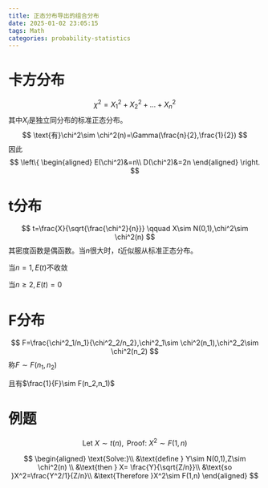 ```yaml
---
title: 正态分布导出的组合分布
date: 2025-01-02 23:05:15
tags: Math
categories: probability-statistics
---
```


# 卡方分布
$$
\chi^2=X_1^2+X_2^2+...+X_n^2
$$
其中$X_i$是独立同分布的标准正态分布。
$$
\text{有}\chi^2\sim \chi^2(n)=\Gamma(\frac{n}{2},\frac{1}{2})
$$
因此
$$
\left\{
    \begin{aligned}
    E(\chi^2)&=n\\
    D(\chi^2)&=2n
    \end{aligned}
\right.
$$

# t分布
$$
t=\frac{X}{\sqrt{\frac{\chi^2}{n}}}
\qquad X\sim N(0,1),\chi^2\sim \chi^2(n)
$$
其密度函数是偶函数。当$n$很大时，$t$近似服从标准正态分布。

当$n=1,E(t)$不收敛

当$n\geq 2,E(t)=0$


# F分布
$$
F=\frac{\chi^2_1/n_1}{\chi^2_2/n_2},\chi^2_1\sim \chi^2(n_1),\chi^2_2\sim \chi^2(n_2)
$$
称$F\sim F(n_1,n_2)$

且有$\frac{1}{F}\sim F(n_2,n_1)$


# 例题
$$
\text{Let }X\sim t(n),\text{ Proof: }X^2\sim F(1,n)
$$

$$
\begin{aligned}
    \text{Solve:}\\
    &\text{define } Y\sim N(0,1),Z\sim \chi^2(n) \\
    &\text{then } X= \frac{Y}{\sqrt{Z/n}}\\
    &\text{so }X^2=\frac{Y^2/1}{Z/n}\\
    &\text{Therefore }X^2\sim F(1,n)
\end{aligned}
$$
